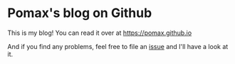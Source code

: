 Pomax's blog on Github
===

This is my blog! You can read it over at https://pomax.github.io

And if you find any problems, feel free to file an [issue](https://github.com/Pomax/Pomax.github.io/issues) and I'll have a look at it.
